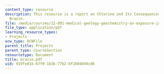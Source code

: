 ```yaml
---
content_type: resource
description: This resource is a report on Chlorine and Its Consequences by Jacqueline
  Brazin.
file: /media/courses/12-091-medical-geology-geochemistry-an-exposure-january-iap-2006/919fe81b67f01b3b77b2bf1604b94c86_brazin.pdf
file_type: application/pdf
learning_resource_types:
- Projects
ocw_type: OCWFile
parent_title: Projects
parent_type: CourseSection
resourcetype: Document
title: brazin.pdf
uid: 919fe81b-67f0-1b3b-77b2-bf1604b94c86
---
```

